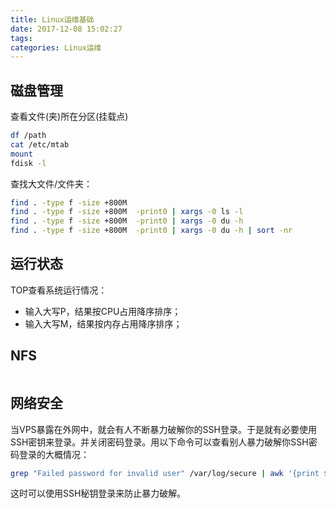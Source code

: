 ```yaml
---
title: Linux运维基础
date: 2017-12-08 15:02:27
tags:
categories: Linux运维
---
```


## 磁盘管理
查看文件(夹)所在分区(挂载点)
```bash
df /path
cat /etc/mtab
mount
fdisk -l
```

查找大文件/文件夹：
```bash
find . -type f -size +800M
find . -type f -size +800M  -print0 | xargs -0 ls -l
find . -type f -size +800M  -print0 | xargs -0 du -h
find . -type f -size +800M  -print0 | xargs -0 du -h | sort -nr
```

## 运行状态
TOP查看系统运行情况：
- 输入大写P，结果按CPU占用降序排序；
- 输入大写M，结果按内存占用降序排序；


## NFS

```bash

```


## 网络安全

当VPS暴露在外网中，就会有人不断暴力破解你的SSH登录。于是就有必要使用SSH密钥来登录。并关闭密码登录。用以下命令可以查看别人暴力破解你SSH密码登录的大概情况：
```bash
grep "Failed password for invalid user" /var/log/secure | awk '{print $13}' | sort | uniq -c | sort -nr | more
```
这时可以使用SSH秘钥登录来防止暴力破解。